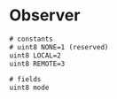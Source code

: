 # Observer

```txt
# constants
# uint8 NONE=1 (reserved)
uint8 LOCAL=2
uint8 REMOTE=3

# fields
uint8 mode
```
